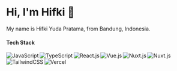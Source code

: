 # Hi, I'm Hifki :wave:

My name is Hifki Yuda Pratama, from Bandung, Indonesia.

#### Tech Stack
<a href="https://www.javascript.com/"><img align="left" alt="JavaScript" title="JavaScript" src="https://img.shields.io/badge/JavaScript-323330?style=for-the-badge&logo=javascript&logoColor=F7DF1E" /></a>
<a href="https://www.typescriptlang.org/"><img align="left" alt="TypeScript" title="TypeScript" src="https://img.shields.io/badge/TypeScript-007ACC?style=for-the-badge&logo=typescript&logoColor=white" /></a>
<a href="https://reactjs.org/"><img align="left" alt="React.js" title="React" src="https://img.shields.io/badge/React-20232A?style=for-the-badge&logo=react&logoColor=61DAFB" /></a>
<a href="https://vuejs.org/"><img align="left" alt="Vue.js" title="Vue.js" src="https://img.shields.io/badge/Vue%20js-35495E?style=for-the-badge&logo=vuedotjs&logoColor=4FC08D" /></a>
<a href="https://nuxt.com/"><img align="left" alt="Nuxt.js" title="Nuxt" src="https://img.shields.io/badge/nuxt%20js-00C58E?style=for-the-badge&logo=nuxtdotjs&logoColor=white" /></a>
<a href="https://nextjs.org"><img align="left" alt="Nuxt.js" title="Next.js" src="https://img.shields.io/badge/next%20js-000000?style=for-the-badge&logo=nextdotjs&logoColor=white" /></a>
<a href="https://tailwindcss.com/"><img align="left" alt="TailwindCSS" title="TailwindCSS" src="https://img.shields.io/badge/Tailwind_CSS-38B2AC?style=for-the-badge&logo=tailwind-css&logoColor=white" /></a>
<a href="https://vercel.com/"><img align="left" alt="Vercel" title="Vercel" src="https://img.shields.io/badge/Vercel-000000?style=for-the-badge&logo=vercel&logoColor=white" /></a>
